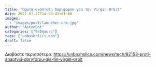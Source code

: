 ```yaml
---
title: "Πρώτη ανάπτυξη δορυφόρου για την Virgin Orbit"
date: 2021-01-27T14:33:43+01:00
images:
  - "images/post/launcher-one.jpg"
author: "AstroBot"
categories: ["Ειδήσεις"]
tags: ["unboxholics.com"]
draft: false
---
```




Διαβάστε περισσότερα: https://unboxholics.com/news/tech/82153-proti-anaptyxi-doryforou-gia-tin-virgin-orbit
